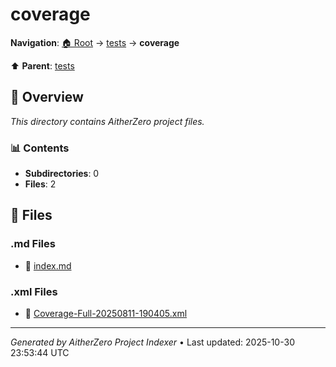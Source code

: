 # coverage

**Navigation**: [🏠 Root](../../index.md) → [tests](../index.md) → **coverage**

⬆️ **Parent**: [tests](../index.md)

## 📖 Overview

*This directory contains AitherZero project files.*

### 📊 Contents

- **Subdirectories**: 0
- **Files**: 2

## 📄 Files

### .md Files

- 📝 [index.md](./index.md)

### .xml Files

- 📄 [Coverage-Full-20250811-190405.xml](./Coverage-Full-20250811-190405.xml)

---

*Generated by AitherZero Project Indexer* • Last updated: 2025-10-30 23:53:44 UTC

